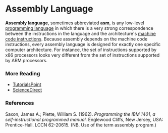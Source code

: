 # Assembly Language

**Assembly language**, sometimes abbreviated **asm**, is any low-level [programming language](./programming-language.md) in which there is a very strong correspondence between the instructions in the language and the architecture's [machine code instructions](./machine-language.md). Because assembly depends on the machine code instructions, every assembly language is designed for exactly one specific computer architecture. For instance, the set of instructions supported by x86 processors looks very different from the set of instructions supported by ARM processors.

### More Reading

 - [TutorialsPoint](https://www.tutorialspoint.com/assembly_programming/assembly_introduction.htm)
 - [ScienceDirect](https://www.sciencedirect.com/topics/computer-science/assembly-language)

### References 

 Saxon, James A.; Plette, William S. (1962). *Programming the IBM 1401, a self-instructional programmed manual.* Englewood Cliffs, New Jersey, USA: Prentice-Hall. LCCN 62-20615. (NB. Use of the term assembly program.)